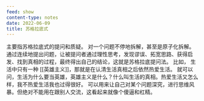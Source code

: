 ```yaml
---
feed: show
content-type: notes
date: 2022-06-09
title: 苏格拉底式
---
```

主要指苏格拉底式的提问和质疑。
对一个问题不停地拆解，甚至是原子化拆解。
通过连续地提出问题，让被提问者通过理性思考，发现谬误、拓宽思路、获得启发、找到真相的过程，最终得出自己的结论，这就是苏格拉底提问法。
比如，
生活中只有一种 [[英雄主义]]，那就是在认清生活真相之后依然热爱生活。
就可以问，生活为什么要当英雄，英雄主义是什么？什么叫生活的真相。热爱生活又怎么样，我不热爱生活我也过得很好。
可以用来让自己对某个问题深究，进行思维风暴。但绝对不能用在跟别人交流，这看起来就像个傻逼和杠精。

